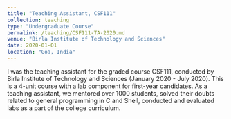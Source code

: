 ```yaml
---
title: "Teaching Assistant, CSF111"
collection: teaching
type: "Undergraduate Course"
permalink: /teaching/CSF111-TA-2020.md
venue: "Birla Institute of Technology and Sciences"
date: 2020-01-01
location: "Goa, India"
---
```

I was the teaching assistant for the graded course CSF111, conducted by Birla Institute of Technology and Sciences (January 2020 - July 2020). This is a 4-unit course with a lab component for first-year candidates. As a teaching assistant, we mentored over 1000 students, solved their doubts related to general programming in C and Shell, conducted and evaluated labs as a part of the college curriculum.
